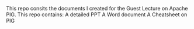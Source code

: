 This repo consits the documents I created for the Guest Lecture on Apache PIG.
This repo contains:
A detailed PPT
A Word document 
A Cheatsheet on PIG
